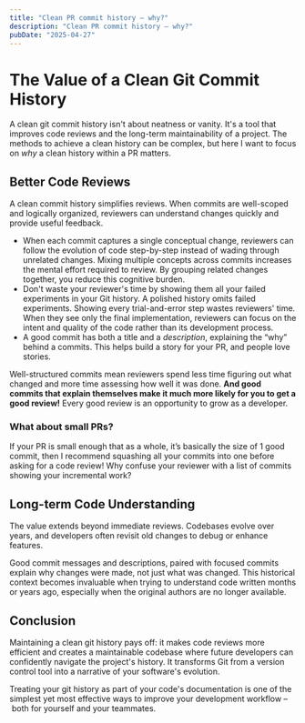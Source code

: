 ```yaml
---
title: "Clean PR commit history – why?"
description: "Clean PR commit history – why?"
pubDate: "2025-04-27"
---
```


# The Value of a Clean Git Commit History

A clean git commit history isn't about neatness or vanity. It's a tool that improves code reviews and the long-term maintainability of a project. The methods to achieve a clean history can be complex, but here I want to focus on _why_ a clean history within a PR matters.

## Better Code Reviews

A clean commit history simplifies reviews. When commits are well-scoped and logically organized, reviewers can understand changes quickly and provide useful feedback.

- When each commit captures a single conceptual change, reviewers can follow the evolution of code step-by-step instead of wading through unrelated changes. Mixing multiple concepts across commits increases the mental effort required to review. By grouping related changes together, you reduce this cognitive burden.
- Don't waste your reviewer's time by showing them all your failed experiments in your Git history. A polished history omits failed experiments. Showing every trial-and-error step wastes reviewers' time. When they see only the final implementation, reviewers can focus on the intent and quality of the code rather than its development process.
- A good commit has both a title and a _description_, explaining the “why” behind a commits. This helps build a story for your PR, and people love stories.

Well-structured commits mean reviewers spend less time figuring out what changed and more time assessing how well it was done. **And good commits that explain themselves make it much more likely for you to get a good review!** Every good review is an opportunity to grow as a developer.

### What about small PRs?

If your PR is small enough that as a whole, it’s basically the size of 1 good commit, then I recommend squashing all your commits into one before asking for a code review! Why confuse your reviewer with a list of commits showing your incremental work?

## Long-term Code Understanding

The value extends beyond immediate reviews. Codebases evolve over years, and developers often revisit old changes to debug or enhance features.

Good commit messages and descriptions, paired with focused commits explain why changes were made, not just what was changed. This historical context becomes invaluable when trying to understand code written months or years ago, especially when the original authors are no longer available.

## Conclusion

Maintaining a clean git history pays off: it makes code reviews more efficient and creates a maintainable codebase where future developers can confidently navigate the project's history. It transforms Git from a version control tool into a narrative of your software's evolution.

Treating your git history as part of your code's documentation is one of the simplest yet most effective ways to improve your development workflow – both for yourself and your teammates.
